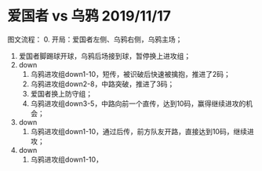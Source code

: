 # 爱国者 vs 乌鸦 2019/11/17

图文流程：
0. 开局：爱国者左侧、乌鸦右侧，乌鸦主场；
1. 爱国者脚踢球开球，乌鸦后场接到球，暂停换上进攻组；
2. down
    1. 乌鸦进攻组down1-10，短传，被识破后快速被擒抱，推进了2码；
    2. 乌鸦进攻组down2-8，中路突破，推进了3码；
    2. 爱国者换上防守组；
    3. 乌鸦进攻组down3-5，中路向前一个直传，达到10码，赢得继续进攻的机会；
3. down
    1. 乌鸦进攻组down1-10，通过后传，前方队友开路，直接达到10码，继续进攻；
4. down
    1. 乌鸦进攻组down1-10，
